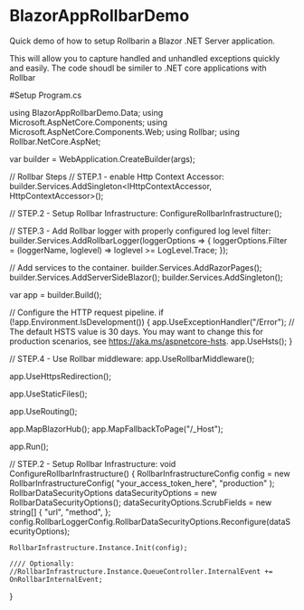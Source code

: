 # BlazorAppRollbarDemo

Quick demo of how to setup Rollbarin a Blazor .NET Server application.

This will allow you to capture handled and unhandled exceptions quickly and easily. The code shoudl be similer to .NET core applications with Rollbar


#Setup Program.cs

using BlazorAppRollbarDemo.Data;
using Microsoft.AspNetCore.Components;
using Microsoft.AspNetCore.Components.Web;
using Rollbar;
using Rollbar.NetCore.AspNet;

var builder = WebApplication.CreateBuilder(args);

// Rollbar Steps
// STEP.1 - enable Http Context Accessor:
builder.Services.AddSingleton<IHttpContextAccessor, HttpContextAccessor>();

// STEP.2 - Setup Rollbar Infrastructure:
ConfigureRollbarInfrastructure();

// STEP.3 - Add Rollbar logger with properly configured log level filter:
builder.Services.AddRollbarLogger(loggerOptions =>
{
    loggerOptions.Filter =
      (loggerName, loglevel) => loglevel >= LogLevel.Trace;
});

// Add services to the container.
builder.Services.AddRazorPages();
builder.Services.AddServerSideBlazor();
builder.Services.AddSingleton<WeatherForecastService>();

var app = builder.Build();

// Configure the HTTP request pipeline.
if (!app.Environment.IsDevelopment())
{
    app.UseExceptionHandler("/Error");
    // The default HSTS value is 30 days. You may want to change this for production scenarios, see https://aka.ms/aspnetcore-hsts.
    app.UseHsts();
}

// STEP.4 - Use Rollbar middleware:
app.UseRollbarMiddleware();

app.UseHttpsRedirection();

app.UseStaticFiles();

app.UseRouting();

app.MapBlazorHub();
app.MapFallbackToPage("/_Host");

app.Run();



// STEP.2 - Setup Rollbar Infrastructure:
void ConfigureRollbarInfrastructure()
{
    RollbarInfrastructureConfig config = new RollbarInfrastructureConfig(
      "your_access_token_here",
      "production"
    );
    RollbarDataSecurityOptions dataSecurityOptions = new RollbarDataSecurityOptions();
    dataSecurityOptions.ScrubFields = new string[]
    {
      "url",
      "method",
    };
    config.RollbarLoggerConfig.RollbarDataSecurityOptions.Reconfigure(dataSecurityOptions);

    RollbarInfrastructure.Instance.Init(config);

    //// Optionally:
    //RollbarInfrastructure.Instance.QueueController.InternalEvent += OnRollbarInternalEvent;
}

